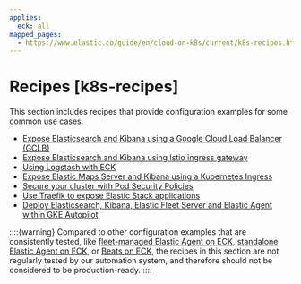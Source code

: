 ```yaml
---
applies:
  eck: all
mapped_pages:
  - https://www.elastic.co/guide/en/cloud-on-k8s/current/k8s-recipes.html
---
```


# Recipes [k8s-recipes]

This section includes recipes that provide configuration examples for some common use cases.

* [Expose Elasticsearch and Kibana using a Google Cloud Load Balancer (GCLB)](https://github.com/elastic/cloud-on-k8s/tree/main/config/recipes/gclb)
* [Expose Elasticsearch and Kibana using Istio ingress gateway](https://github.com/elastic/cloud-on-k8s/tree/main/config/recipes/istio-gateway)
* [Using Logstash with ECK](https://github.com/elastic/cloud-on-k8s/tree/main/config/recipes/logstash)
* [Expose Elastic Maps Server and Kibana using a Kubernetes Ingress](https://github.com/elastic/cloud-on-k8s/tree/main/config/recipes/maps)
* [Secure your cluster with Pod Security Policies](https://github.com/elastic/cloud-on-k8s/tree/main/config/recipes/psp)
* [Use Traefik to expose Elastic Stack applications](https://github.com/elastic/cloud-on-k8s/tree/main/config/recipes/traefik)
* [Deploy Elasticsearch, Kibana, Elastic Fleet Server and Elastic Agent within GKE Autopilot](https://github.com/elastic/cloud-on-k8s/tree/main/config/recipes/autopilot)

::::{warning}
Compared to other configuration examples that are consistently tested, like [fleet-managed Elastic Agent on ECK](configuration-examples-fleet.md), [standalone Elastic Agent on ECK](configuration-examples-standalone.md), or [Beats on ECK](https://www.elastic.co/guide/en/cloud-on-k8s/current/k8s-beat-configuration-examples.html), the recipes in this section are not regularly tested by our automation system, and therefore should not be considered to be production-ready.
::::


